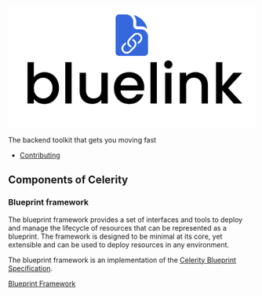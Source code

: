 ![Celerity](/resources/logo.svg)

The backend toolkit that gets you moving fast

- [Contributing](./CONTRIBUTING.md)

## Components of Celerity

### Blueprint framework

The blueprint framework provides a set of interfaces and tools to deploy and manage the lifecycle of resources that can be represented as a blueprint. The framework is designed to be minimal at its core, yet extensible and can be used to deploy resources in any environment.

The blueprint framework is an implementation of the [Celerity Blueprint Specification](https://celerityframework.com/docs/blueprint/specification).

[Blueprint Framework](./libs/blueprint/README.md)
